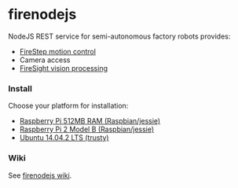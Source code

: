 # firenodejs
NodeJS REST service for semi-autonomous factory robots provides:

* [FireStep motion control](http://github.com/firepick1/FireStep)
* Camera access
* [FireSight vision processing](http://github.com/firepick1/FireSight)

### Install
Choose your platform for installation:

* [Raspberry Pi 512MB RAM (Raspbian/jessie)](http://github.com/firepick1/firenodejs/wiki/Raspberry-Pi)
* [Raspberry Pi 2 Model B (Raspbian/jessie)](http://github.com/firepick1/firenodejs/wiki/Raspberry-Pi)
* [Ubuntu 14.04.2 LTS (trusty)](http://github.com/firepick1/firenodejs/wiki/Install)

### Wiki
See [firenodejs wiki](http://github.com/firepick1/firenodejs/wiki).
